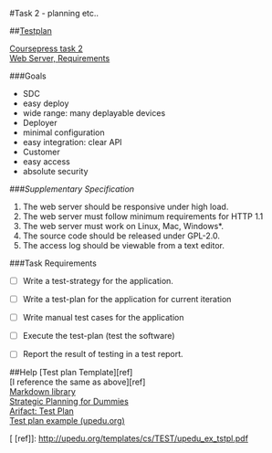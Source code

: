 #Task 2 - planning etc..

##[Testplan](https://github.com/onkelhoy/Software-Testing/blob/master/Assignment%202/TestPlan.md)

[Coursepress task 2](https://coursepress.lnu.se/kurs/mjukvarutestning/labs/a2/)<br />
[Web Server, Requirements](https://docs.google.com/document/d/1fgQngHIZ4_aGIeB2S9YOBCghcBN9EEKBiaN-71MbGac/edit#)

###Goals
- SDC
 - easy deploy
 - wide range: many deplayable devices
- Deployer
 - minimal configuration
 - easy integration: clear API
- Customer
 - easy access
 - absolute security

###*Supplementary Specification*
1. The web server should be responsive under high load.
2. The web server must follow minimum requirements for HTTP 1.1
3. The web server must work on Linux, Mac, Windows*.
4. The source code should be released under GPL-2.0.
5. The access log should be viewable from a text editor.


###Task Requirements
- [ ] Write a test-strategy for the application.
- [ ] Write a test-plan for the application for current iteration
- [ ] Write manual test cases for the application
- [ ] Execute the test-plan (test the software)
- [ ] Report the result of testing in a test report.


##Help
[Test plan Template][ref]<br />
[I reference the same as above][ref]<br />
[Markdown library](https://github.com/onkelhoy/Software-Testing/blob/master/Assignment%202/Library.md)<br />
[Strategic Planning for Dummies](https://www.edmonton.ca/programs_services/documents/PDF/StrategicPlanningForDummies.pdf)<br />
[Arifact: Test Plan](http://upedu.org/process/artifact/ar_tstpl.htm#Templates)<br />
[Test plan example (upedu.org)](http://upedu.org/templates/cs/TEST/upedu_ex_tstpl.pdf)


[ [ref]]: http://upedu.org/templates/cs/TEST/upedu_ex_tstpl.pdf
